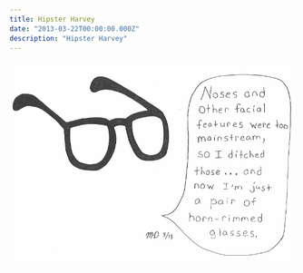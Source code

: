 ```yaml
---
title: Hipster Harvey
date: "2013-03-22T00:00:00.000Z"
description: "Hipster Harvey"
---
```


![hipster harvey](./hipster-harvey.gif)
